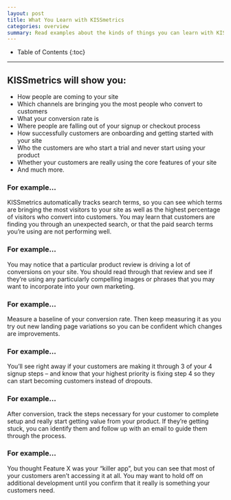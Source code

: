 ```yaml
---
layout: post
title: What You Learn with KISSmetrics
categories: overview
summary: Read examples about the kinds of things you can learn with KISSmetrics.
---
```

* Table of Contents
{:toc}
* * *

## KISSmetrics will show you:

* How people are coming to your site
* Which channels are bringing you the most people who convert to customers
* What your conversion rate is
* Where people are falling out of your signup or checkout process
* How successfully customers are onboarding and getting started with your site
* Who the customers are who start a trial and never start using your product
* Whether your customers are really using the core features of your site
* And much more.

### For example…

KISSmetrics automatically tracks search terms, so you can see which terms are bringing the most visitors to your site as well as the highest percentage of visitors who convert into customers. You may learn that customers are finding you through an unexpected search, or that the paid search terms you’re using are not performing well.

### For example…

You may notice that a particular product review is driving a lot of conversions on your site. You should read through that review and see if they’re using any particularly compelling images or phrases that you may want to incorporate into your own marketing.

### For example…

Measure a baseline of your conversion rate. Then keep measuring it as you try out new landing page variations so you can be confident which changes are improvements.

### For example…

You’ll see right away if your customers are making it through 3 of your 4 signup steps – and know that your highest priority is fixing step 4 so they can start becoming customers instead of dropouts.

### For example…

After conversion, track the steps necessary for your customer to complete setup and really start getting value from your product. If they’re getting stuck, you can identify them and follow up with an email to guide them through the process.

### For example…

You thought Feature X was your “killer app”, but you can see that most of your customers aren’t accessing it at all. You may want to hold off on additional development until you confirm that it really is something your customers need.